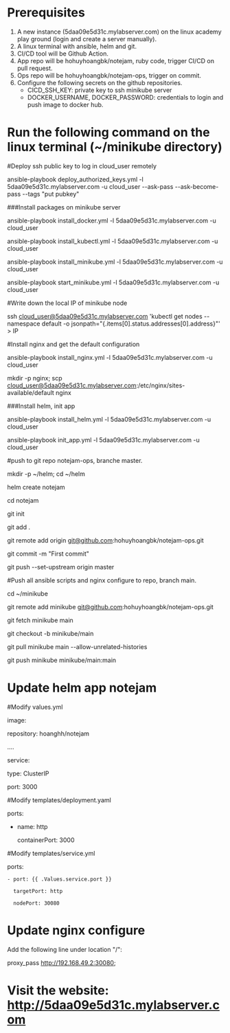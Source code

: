 # Prerequisites #
1. A new instance (5daa09e5d31c.mylabserver.com) on the linux academy play ground (login and create a server manually).
2. A linux terminal with ansible, helm and git. 
3. CI/CD tool will be Github Action.
4. App repo will be hohuyhoangbk/notejam, ruby code, trigger CI/CD on pull request.
5. Ops repo will be hohuyhoangbk/notejam-ops, trigger on commit.
6. Configure the following secrets on the github repositories.
   - CICD_SSH_KEY: private key to ssh minikube server
   - DOCKER_USERNAME, DOCKER_PASSWORD: credentials to login and push image to docker hub.

# Run the following command on the linux terminal (~/minikube directory) #

#Deploy ssh public key to log in cloud_user remotely

ansible-playbook deploy_authorized_keys.yml -l 5daa09e5d31c.mylabserver.com -u cloud_user --ask-pass --ask-become-pass --tags "put pubkey"

###Install packages on minikube server

ansible-playbook install_docker.yml -l 5daa09e5d31c.mylabserver.com -u cloud_user

ansible-playbook install_kubectl.yml -l 5daa09e5d31c.mylabserver.com -u cloud_user

ansible-playbook install_minikube.yml -l 5daa09e5d31c.mylabserver.com -u cloud_user

ansible-playbook start_minikube.yml -l 5daa09e5d31c.mylabserver.com -u cloud_user

#Write down the local IP of minikube node

ssh cloud_user@5daa09e5d31c.mylabserver.com 'kubectl get nodes --namespace default -o jsonpath="{.items[0].status.addresses[0].address}"' > IP

#Install nginx and get the default configuration

ansible-playbook install_nginx.yml -l 5daa09e5d31c.mylabserver.com -u cloud_user

mkdir -p nginx; scp cloud_user@5daa09e5d31c.mylabserver.com:/etc/nginx/sites-available/default nginx


###Install helm, init app

ansible-playbook install_helm.yml -l 5daa09e5d31c.mylabserver.com -u cloud_user

ansible-playbook init_app.yml -l 5daa09e5d31c.mylabserver.com -u cloud_user

#push to git repo notejam-ops, branche master.

mkdir -p ~/helm; cd ~/helm

helm create notejam

cd notejam

git init 

git add .

git remote add origin git@github.com:hohuyhoangbk/notejam-ops.git

git commit -m "First commit"

git push --set-upstream origin master

#Push all ansible scripts and nginx configure to repo, branch main.

cd ~/minikube

git remote add minikube git@github.com:hohuyhoangbk/notejam-ops.git

git fetch minikube  main

git checkout -b minikube/main

git pull minikube main --allow-unrelated-histories

git push minikube minikube/main:main

# Update helm app notejam

#Modify values.yml

image:

  repository: hoanghh/notejam
  
....

service:

  type: ClusterIP
  
  port: 3000

#Modify templates/deployment.yaml

ports:

   - name: http
   
     containerPort: 3000

#Modify templates/service.yml

ports:

    - port: {{ .Values.service.port }}
    
      targetPort: http
      
      nodePort: 30080

# Update nginx configure

Add the following line under location "/":

proxy_pass http://192.168.49.2:30080;

# Visit the website: http://5daa09e5d31c.mylabserver.com
